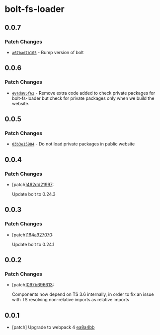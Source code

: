# bolt-fs-loader

## 0.0.7

### Patch Changes

- [`a67bad7b105`](https://bitbucket.org/atlassian/atlassian-frontend/commits/a67bad7b105) - Bump version of bolt

## 0.0.6

### Patch Changes

- [`e8ada85f62`](https://bitbucket.org/atlassian/atlassian-frontend/commits/e8ada85f62) - Remove extra code added to check private packages for bolt-fs-loader but check for private packages only when we build the website.

## 0.0.5

### Patch Changes

- [`03b3e15984`](https://bitbucket.org/atlassian/atlassian-frontend/commits/03b3e15984) - Do not load private packages in public website

## 0.0.4

### Patch Changes

- [patch][462dd21997](https://bitbucket.org/atlassian/atlaskit-mk-2/commits/462dd21997):

  Update bolt to 0.24.3

## 0.0.3

### Patch Changes

- [patch][164a927070](https://bitbucket.org/atlassian/atlaskit-mk-2/commits/164a927070):

  Update bolt to 0.24.1

## 0.0.2

### Patch Changes

- [patch][097b696613](https://bitbucket.org/atlassian/atlaskit-mk-2/commits/097b696613):

  Components now depend on TS 3.6 internally, in order to fix an issue with TS resolving non-relative imports as relative imports

## 0.0.1

- [patch] Upgrade to webpack 4 [ea8a4bb](https://bitbucket.org/atlassian/atlaskit-mk-2/commits/ea8a4bb)
